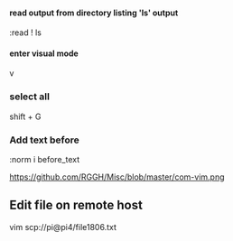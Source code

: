 #### read output from directory listing 'ls' output

  :read ! ls
  
#### enter visual mode

  v
  
### select all

  shift + G
  
### Add text before

  :norm i before_text 
  
  
https://github.com/RGGH/Misc/blob/master/com-vim.png

## Edit file on remote host
  
  vim scp://pi@pi4/file1806.txt
